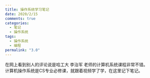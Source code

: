 ```yaml
---
title: 操作系统学习笔记
date: 2020/2/15
comments: true
categories:
  - 笔记
  - 操作系统
tags:
  - 操作系统
  - 编程
permalink: "3.0"
---
```


在网上看到别人的评论说是哈工大 李治军 老师的计算机系统课程非常不错。  
计算机操作系统是CS专业必修课，就跟着视频学了学，在这里记下笔记。  
